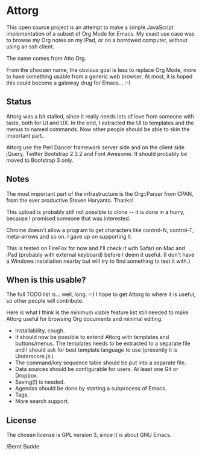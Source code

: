 Attorg
======

This open source project is an attempt to make a simple JavaScript implementation of a subset of Org Mode for Emacs. My exact use case was to browse my Org notes on my iPad, or on a borrowed computer, without using an ssh client.

The name comes from Atto Org.

From the choosen name, the obvious goal is less to replace Org Mode, more to have something usable from a generic web browser. At most, it is hoped this could become a gateway drug for Emacs... :-)

Status
------

Attorg was a bit stalled, since it really needs lots of love from someone with taste, both for UI and UX. In the end, I extracted the UI to templates and the menus to named commands. Now other people should be able to skin the important part.

Attorg use the Perl Dancer framework server side and on the client side jQuery, Twitter Bootstrap 2.3.2 and Font Awesome. It should probably be moved to Bootstrap 3 only.


Notes
-----

The most important part of the infrastructure is the Org::Parser from CPAN, from the ever productive Steven Haryanto. Thanks!

This upload is probably still not possible to clone -- it is done in a hurry, because I promised someone that was interested.

Chrome doesn't allow a program to get characters like control-N, control-T, meta-arrows and so on. I gave up on supporting it.

This is tested on FireFox for now and I'll check it with Safari on Mac and iPad (probably with external keyboard) before I deem it useful. (I don't have a Windows installation nearby but will try to find something to test it with.)


When is this usable?
--------------------

The full TODO list is... well, long. :-) I hope to get Attorg to where it is useful, so other people will contribute.

Here is what I think is the minimum viable feature list still needed to make Attorg useful for browsing Org documents and minimal editing.

+ Installability, cough.
+ It should now be possible to extend Attorg with templates and buttons/menus. The templates needs to be extracted to a separate file and I should ask for best template language to use (presently it is Underscore.js.)
+ The command/key sequence table should be put into a separate file.
+ Data sources should be configurable for users. At least one Git or Dropbox.
+ Saving(!) is needed.
+ Agendas should be done by starting a subprocess of Emacs.
+ Tags.
+ More search support.


License
-------

The chosen license is GPL version 3, since it is about GNU Emacs.

/Bernt Budde
